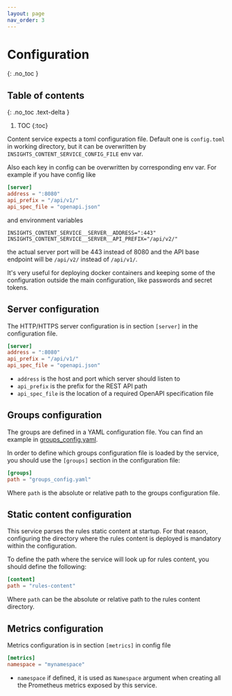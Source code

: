 ```yaml
---
layout: page
nav_order: 3
---
```


# Configuration
{: .no_toc }

## Table of contents
{: .no_toc .text-delta }

1. TOC
{:toc}

Content service expects a toml configuration file. Default one is `config.toml`
in working directory, but it can be overwritten by
`INSIGHTS_CONTENT_SERVICE_CONFIG_FILE` env var.

Also each key in config can be overwritten by corresponding env var. For example
if you have config like

```toml
[server]
address = ":8080"
api_prefix = "/api/v1/"
api_spec_file = "openapi.json"
```

and environment variables

```shell
INSIGHTS_CONTENT_SERVICE__SERVER__ADDRESS=":443"
INSIGHTS_CONTENT_SERVICE__SERVER__API_PREFIX="/api/v2/"
```

the actual server port will be 443 instead of 8080 and the API base endpoint
will be `/api/v2/` instead of `/api/v1/`.

It's very useful for deploying docker containers and keeping some of the
configuration outside the main configuration, like passwords and secret tokens.


## Server configuration

The HTTP/HTTPS server configuration is in section `[server]` in the
configuration file.

```toml
[server]
address = ":8080"
api_prefix = "/api/v1/"
api_spec_file = "openapi.json"
```

* `address` is the host and port which server should listen to
* `api_prefix` is the prefix for the REST API path
* `api_spec_file` is the location of a required OpenAPI specification file

## Groups configuration

The groups are defined in a YAML configuration file. You can find an example in
[groups_config.yaml](https://github.com/RedHatInsights/insights-content-service/blob/master/groups_config.yaml).

In order to define which groups configuration file is loaded by the service, you
should use the `[groups]` section in the configuration file:

```toml
[groups]
path = "groups_config.yaml"
```

Where `path` is the absolute or relative path to the groups configuration file.

## Static content configuration

This service parses the rules static content at startup. For that reason,
configuring the directory where the rules content is deployed is mandatory
within the configuration.

To define the path where the service will look up for rules content, you should
define the following:

```toml
[content]
path = "rules-content"
```

Where `path` can be the absolute or relative path to the rules content directory.

## Metrics configuration

Metrics configuration is in section `[metrics]` in config file

```toml
[metrics]
namespace = "mynamespace"
```

* `namespace` if defined, it is used as `Namespace` argument when creating all
  the Prometheus metrics exposed by this service.
